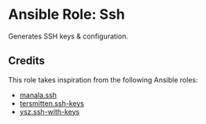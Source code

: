 # Ansible Role: Ssh

Generates SSH keys & configuration.

## Credits

This role takes inspiration from the following Ansible roles:

- [manala.ssh](https://github.com/manala/ansible-role-ssh)
- [tersmitten.ssh-keys](https://github.com/Oefenweb/ansible-ssh-keys)
- [ysz.ssh-with-keys](https://github.com/ysz/ansible-role-ssh-with-keys)
